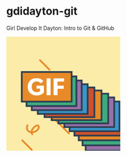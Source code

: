 # gdidayton-git
Girl Develop It Dayton: Intro to Git &amp; GitHub

<img src="images/gifgif.gif" width="300px" height="300px">
